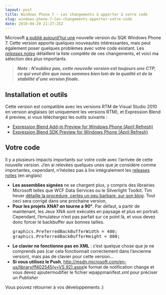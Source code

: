 ```yaml
---
layout: post
title: Windows Phone 7 – Les changements à apporter à votre code
slug: windows-phone-7-les-changements-apporter-votre-code
date: 2010-04-29 21:27:25Z
---
```


<html xmlns="">Microsoft <a href="http://blog.christophermaneu.fr/2010/04/windows-phone-7-nouvelle-version-des-outils-de-dveloppement/">a publié aujourd’hui une</a> nouvelle version du SQK Windows Phone 7. Cette version apporte quelques nouveautés intéressantes, mais peut également poser quelques problèmes avec votre code existant. Les <em><a href="http://download.microsoft.com/download/D/9/A/D9A6B6ED-D1CF-4FB3-86BD-62A55959175F/ReleaseNotes.htm">releases notes</a></em> détaillent la liste complète de ces changements, et voici ma sélection des plus importants.
<blockquote><strong><em>Note : N’oubliez pas, cette nouvelle version est toujours une CTP, ce qui veut dire que nous sommes bien loin de la qualité et de la stabilité d’une version finale.</em></strong></blockquote>
<p$1$2$3$4$5$6>
<h2>Installation et outils</h2>
Cette version est compatible avec les versions RTM de Visual Studio 2010 en version anglaises (et uniquement les versions RTM), et Expression Blend 4 preview, si vous téléchargez les outils suivants :
<ul>
	<li><a href="http://www.microsoft.com/downloads/details.aspx?FamilyID=47f5c718-9dec-4557-9687-619c0fdd3d4f&amp;displaylang=en">Expression Blend Add-in Preview for Windows Phone (April Refresh)</a></li>
	<li><a href="http://www.microsoft.com/downloads/details.aspx?FamilyID=86370108-4c14-42ee-8855-226e5dd9b85b&amp;displaylang=en">Expression Blend SDK Preview for Windows Phone (April Refresh)</a></li>
</ul>
<p$1$2$3$4$5$6>
<h2>Votre code</h2>
Il y a plusieurs impacts importants sur votre code avec l’arrivée de cette nouvelle version. J’en ai relevées quelques unes que je considère comme importantes, cependant, n’hésitez pas à lire intégralement les <a href="http://download.microsoft.com/download/D/9/A/D9A6B6ED-D1CF-4FB3-86BD-62A55959175F/ReleaseNotes.htm">releases notes</a> (en anglais)
<ul>
	<li><strong>Les assemblies signées </strong>ne se chargent plus, y compris des librairies Microsoft telles que WCF Data Services ou le Silverlight Toolkit. Tim heuer <a href="http://timheuer.com/blog/archive/2010/04/29/windows-phone-tools-update-april-2010-silverlight-xna.aspx">détaille la procédure, certes un peu barbare, sur son blog</a>. Tout ceci sera corrigé dans une prochaine version,</li>
	<li><strong>Pour les projets XNA? on tourne a 90°</strong>. Par défaut, a partir de maintenant, les Jeux XNA sont exécutés en paysage et plus en portrait. Cependant, l’émulateur n’est pas parfait sur ce point là, et vous devez donc forcer le backbuffer aux bonnes tailles.</li>
<pre>graphics.PreferredBackBufferWidth = 480;
graphics.PreferredBackBufferHeight = 800;</pre>
</ul>
<ul>
	<li><strong>Le clavier ne fonctionne pas en XML</strong> : c’est quelque chose que je ne comprends pas (car cela fonctionnait correctement dans l’ancienne version), mais pas de clavier pour cette version…</li>
	<li><strong>Si vous utilisez le Push</strong>, <a href="http://msdn.microsoft.com/en-us/library/ff402545(v=VS.92).aspx">http://msdn.microsoft.com/en-us/library/ff402545(v=VS.92).aspx</a>le format de notification change et vous devez ajoutermodifier le fichier wpappmanifest.xml pour préciser un <em>Publisher</em></li>
</ul>
Vous pouvez rétourner à vos développements :)
